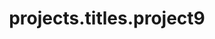 ---
layout: page
title: projects.titles.project9
description: projects.descriptions.project9
img: assets/img/projects/axion1.png
redirect: https://www.sunzinet.com/en/references/axion-gmbh
importance: 5
category:  web-development
---